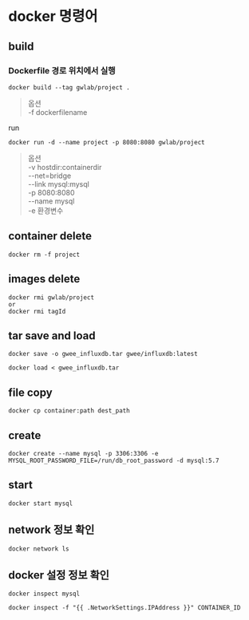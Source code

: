 docker 명령어
=============

build
-----

### Dockerfile 경로 위치에서 실행

```
docker build --tag gwlab/project .
```

> 옵션 <br/> -f dockerfilename

run

```
docker run -d --name project -p 8080:8080 gwlab/project
```

> 옵션 <br/> -v hostdir:containerdir <br/> --net=bridge<br/> --link mysql:mysql<br/> -p 8080:8080 <br/> --name mysql <br/> -e 환경변수

container delete
----------------

```
docker rm -f project
```

images delete
-------------

```
docker rmi gwlab/project
or
docker rmi tagId
```

tar save and load
-----------------

```
docker save -o gwee_influxdb.tar gwee/influxdb:latest

docker load < gwee_influxdb.tar
```

file copy
---------

```
docker cp container:path dest_path
```

create
------

```
docker create --name mysql -p 3306:3306 -e MYSQL_ROOT_PASSWORD_FILE=/run/db_root_password -d mysql:5.7
```

start
-----

```
docker start mysql
```

network 정보 확인
-----------------

```
docker network ls
```

docker 설정 정보 확인
---------------------

```
docker inspect mysql

docker inspect -f "{{ .NetworkSettings.IPAddress }}" CONTAINER_ID
```
